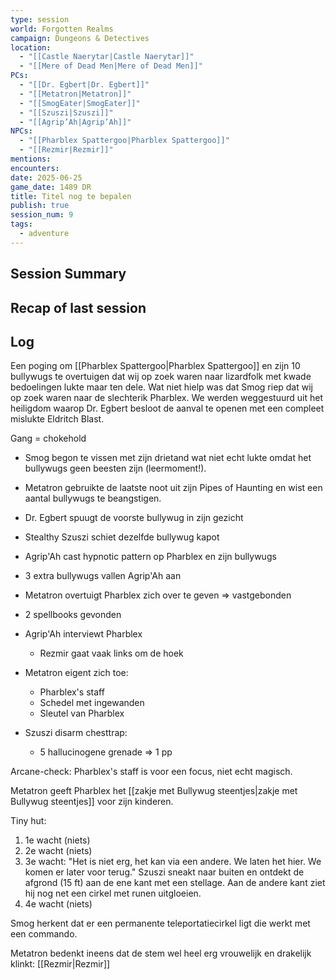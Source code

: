 ```yaml
---
type: session
world: Forgotten Realms
campaign: Dungeons & Detectives
location:
  - "[[Castle Naerytar|Castle Naerytar]]"
  - "[[Mere of Dead Men|Mere of Dead Men]]"
PCs:
  - "[[Dr. Egbert|Dr. Egbert]]"
  - "[[Metatron|Metatron]]"
  - "[[SmogEater|SmogEater]]"
  - "[[Szuszi|Szuszi]]"
  - "[[Agrip’Ah|Agrip’Ah]]"
NPCs:
  - "[[Pharblex Spattergoo|Pharblex Spattergoo]]"
  - "[[Rezmir|Rezmir]]"
mentions: 
encounters: 
date: 2025-06-25
game_date: 1489 DR
title: Titel nog te bepalen
publish: true
session_num: 9
tags:
  - adventure
---
```

## Session Summary

## Recap of last session

## Log
Een poging om [[Pharblex Spattergoo|Pharblex Spattergoo]] en zijn 10 bullywugs te overtuigen dat wij op zoek waren naar lizardfolk met kwade bedoelingen lukte maar ten dele. Wat niet hielp was dat Smog riep dat wij op zoek waren naar de slechterik Pharblex. We werden weggestuurd uit het heiligdom waarop Dr. Egbert besloot de aanval te openen met een compleet mislukte Eldritch Blast. 

Gang = chokehold

- Smog begon te vissen met zijn drietand wat niet echt lukte omdat het bullywugs geen beesten zijn (leermoment!). 
- Metatron gebruikte de laatste noot uit zijn Pipes of Haunting en wist een aantal bullywugs te beangstigen. 
- Dr. Egbert spuugt de voorste bullywug in zijn gezicht
- Stealthy Szuszi schiet dezelfde bullywug kapot
- Agrip'Ah cast hypnotic pattern op Pharblex en zijn bullywugs

- 3 extra bullywugs vallen Agrip'Ah aan

- Меtatron overtuigt Pharblex zich over te geven => vastgebonden
- 2 spellbooks gevonden
- Agrip'Ah interviewt Pharblex
	- Rezmir gaat vaak links om de hoek 
- Metatron eigent zich toe:
	- Pharblex's staff
	- Schedel met ingewanden
	- Sleutel van Pharblex
- Szuszi disarm chesttrap:
	- 5 hallucinogene grenade => 1 pp

Arcane-check: Pharblex's staff is voor een focus, niet echt magisch.

Metatron geeft Pharblex het [[zakje met Bullywug steentjes|zakje met Bullywug steentjes]] voor zijn kinderen.

Tiny hut:
1. 1e wacht (niets)
2. 2e wacht (niets)
3. 3e wacht: "Het is niet erg, het kan via een andere. We laten het hier. We komen er later voor terug." Szuszi sneakt naar buiten en ontdekt de afgrond (15 ft) aan de ene kant met een stellage. Aan de andere kant ziet hij nog net een cirkel met runen uitgloeien.
4. 4e wacht (niets)

 Smog herkent dat er een permanente teleportatiecirkel ligt die werkt met een commando.

Metatron bedenkt ineens dat de stem wel heel erg vrouwelijk en drakelijk klinkt: [[Rezmir|Rezmir]]

